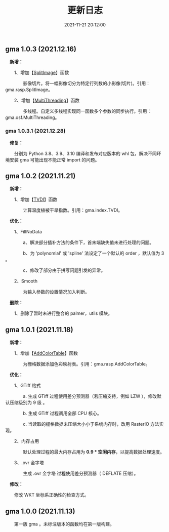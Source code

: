 ﻿---
title: 更新日志
date: 2021-11-21 20:12:00
tags:
 - gma
 - Python
categories:
 - 地理与气象分析库
---

## gma 1.0.3 (2021.12.16)

**&emsp;新增：**

&emsp;&emsp;1、增加【[SplitImage](6.Use.html#_4-17-splitimage)】函数

&emsp;&emsp;&emsp;&emsp;影像切片。将一幅影像切分为特定行列数的小影像(切片)。引用：gma.rasp.SplitImage。

&emsp;&emsp;2、增加【[MultiThreading](6.Use.html#_3-6-multithreading)】函数

&emsp;&emsp;&emsp;&emsp;多线程。自定义多线程实现同一函数多个参数的同步执行。引用：gma.osf.MultiThreading。

### gma 1.0.3.1 (2021.12.28)

**&emsp;修复：**

&emsp;&emsp;分别为 Python 3.8、3.9、3.10 编译和发布对应版本的 whl 包，解决不同环境安装 gma 可能出现不能正常 import 的问题。

## gma 1.0.2 (2021.11.21)

**&emsp;新增：**

&emsp;&emsp;1、增加【[TVDI](6.use.html#_1-6-tvdi)】函数

&emsp;&emsp;&emsp;&emsp;计算温度植被干旱指数。引用：gma.index.TVDI。

**&emsp;优化：**

&emsp;&emsp;1、FillNoData

&emsp;&emsp;&emsp;&emsp;a、解决部分插补方法的条件下，首末端缺失值未进行处理的问题。

&emsp;&emsp;&emsp;&emsp;b、为 'polynomial' 或 'spline' 法设定了一个默认的 order ，默认值为 3 。

&emsp;&emsp;&emsp;&emsp;c、修改了部分由于拼写问题引发的异常。

&emsp;&emsp;2、Smooth

&emsp;&emsp;&emsp;&emsp;为输入参数的设置情况加入判断。


**&emsp;删除：**

&emsp;&emsp;1、删除了暂时未进行整合的 palmer，utils 模块。
## gma 1.0.1 (2021.11.18)

**&emsp;新增：**

&emsp;&emsp;1、增加【[AddColorTable](6.use.html#_4-16-addcolortable)】函数

&emsp;&emsp;&emsp;&emsp;为栅格数据添加色彩映射表。引用：gma.rasp.AddColorTable。

**&emsp;优化：**

&emsp;&emsp;1、GTiff 格式

&emsp;&emsp;&emsp;&emsp;a. 生成 GTiff 过程使用差分预测器（若压缩支持，例如 LZW ），修改默认压缩级别为 9 级 。

&emsp;&emsp;&emsp;&emsp;b. 生成 GTiff 过程调用全部 CPU 核心。

&emsp;&emsp;&emsp;&emsp;c. 当读取的栅格数据未压缩大小小于系统内存时，改用 RasterIO 方法实现。

&emsp;&emsp;2、内存占用

&emsp;&emsp;&emsp;&emsp;默认处理过程的最大内存占用为 **0.9 * 空闲内存**，以提高数据处理速度。

&emsp;&emsp;3、.ovr 金字塔

&emsp;&emsp;&emsp;&emsp;生成 .ovr 金字塔 过程使用差分预测器（ DEFLATE 压缩）。

**&emsp;修改：**

&emsp;&emsp;修改 WKT 坐标系正确性的检查方式。

## gma 1.0.0 (2021.11.13)

&emsp;&emsp;第一版 gma 。未标注版本的函数均在第一版构建。
